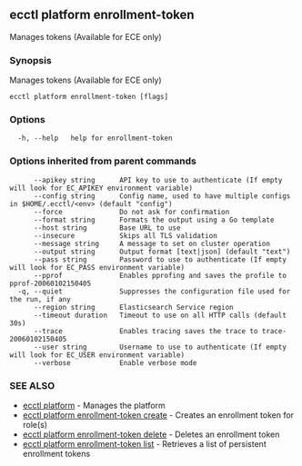 ## ecctl platform enrollment-token

Manages tokens (Available for ECE only)

### Synopsis

Manages tokens (Available for ECE only)

```
ecctl platform enrollment-token [flags]
```

### Options

```
  -h, --help   help for enrollment-token
```

### Options inherited from parent commands

```
      --apikey string      API key to use to authenticate (If empty will look for EC_APIKEY environment variable)
      --config string      Config name, used to have multiple configs in $HOME/.ecctl/<env> (default "config")
      --force              Do not ask for confirmation
      --format string      Formats the output using a Go template
      --host string        Base URL to use
      --insecure           Skips all TLS validation
      --message string     A message to set on cluster operation
      --output string      Output format [text|json] (default "text")
      --pass string        Password to use to authenticate (If empty will look for EC_PASS environment variable)
      --pprof              Enables pprofing and saves the profile to pprof-20060102150405
  -q, --quiet              Suppresses the configuration file used for the run, if any
      --region string      Elasticsearch Service region
      --timeout duration   Timeout to use on all HTTP calls (default 30s)
      --trace              Enables tracing saves the trace to trace-20060102150405
      --user string        Username to use to authenticate (If empty will look for EC_USER environment variable)
      --verbose            Enable verbose mode
```

### SEE ALSO

* [ecctl platform](ecctl_platform.md)	 - Manages the platform
* [ecctl platform enrollment-token create](ecctl_platform_enrollment-token_create.md)	 - Creates an enrollment token for role(s)
* [ecctl platform enrollment-token delete](ecctl_platform_enrollment-token_delete.md)	 - Deletes an enrollment token
* [ecctl platform enrollment-token list](ecctl_platform_enrollment-token_list.md)	 - Retrieves a list of persistent enrollment tokens

